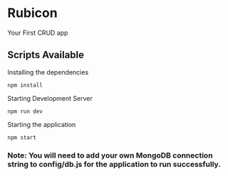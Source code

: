 # Rubicon
Your First CRUD app

## Scripts Available 
Installing the dependencies

`npm install` 

Starting Development Server

`npm run dev`

Starting the application

`npm start `


### Note: You will need to add your own MongoDB connection string to config/db.js for the application to run successfully.
